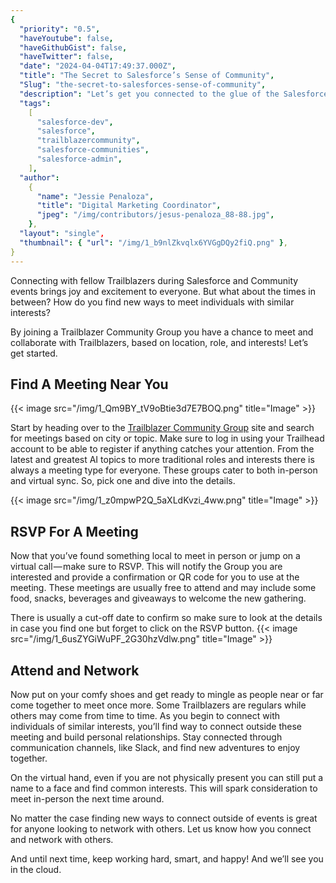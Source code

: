 ```yaml
---
{
  "priority": "0.5",
  "haveYoutube": false,
  "haveGithubGist": false,
  "haveTwitter": false,
  "date": "2024-04-04T17:49:37.000Z",
  "title": "The Secret to Salesforce’s Sense of Community",
  "Slug": "the-secret-to-salesforces-sense-of-community",
  "description": "Let’s get you connected to the glue of the Salesforce ecosystem — Trailblazer Community Groups!",
  "tags":
    [
      "salesforce-dev",
      "salesforce",
      "trailblazercommunity",
      "salesforce-communities",
      "salesforce-admin",
    ],
  "author":
    {
      "name": "Jessie Penaloza",
      "title": "Digital Marketing Coordinator",
      "jpeg": "/img/contributors/jesus-penaloza_88-88.jpg",
    },
  "layout": "single",
  "thumbnail": { "url": "/img/1_b9nlZkvqlx6YVGgDQy2fiQ.png" },
}
---
```


Connecting with fellow Trailblazers during Salesforce and Community events brings joy and excitement to everyone. But what about the times in between? How do you find new ways to meet individuals with similar interests?

By joining a Trailblazer Community Group you have a chance to meet and collaborate with Trailblazers, based on location, role, and interests!
Let’s get started.

## Find A Meeting Near You

{{< image src="/img/1_Qm9BY_tV9oBtie3d7E7BOQ.png" title="Image" >}}

Start by heading over to the [Trailblazer Community Group](https://trailblazercommunitygroups.com/) site and search for meetings based on city or topic. Make sure to log in using your Trailhead account to be able to register if anything catches your attention. From the latest and greatest AI topics to more traditional roles and interests there is always a meeting type for everyone. These groups cater to both in-person and virtual sync. So, pick one and dive into the details.

{{< image src="/img/1_z0mpwP2Q_5aXLdKvzi_4ww.png" title="Image" >}}

## RSVP For A Meeting

Now that you’ve found something local to meet in person or jump on a virtual call — make sure to RSVP. This will notify the Group you are interested and provide a confirmation or QR code for you to use at the meeting. These meetings are usually free to attend and may include some food, snacks, beverages and giveaways to welcome the new gathering.

There is usually a cut-off date to confirm so make sure to look at the details in case you find one but forget to click on the RSVP button.
{{< image src="/img/1_6usZYGiWuPF_2G30hzVdlw.png" title="Image" >}}

## Attend and Network

Now put on your comfy shoes and get ready to mingle as people near or far come together to meet once more. Some Trailblazers are regulars while others may come from time to time. As you begin to connect with individuals of similar interests, you’ll find way to connect outside these meeting and build personal relationships. Stay connected through communication channels, like Slack, and find new adventures to enjoy together.

On the virtual hand, even if you are not physically present you can still put a name to a face and find common interests. This will spark consideration to meet in-person the next time around.

No matter the case finding new ways to connect outside of events is great for anyone looking to network with others. Let us know how you connect and network with others.

And until next time, keep working hard, smart, and happy! And we’ll see you in the cloud.
